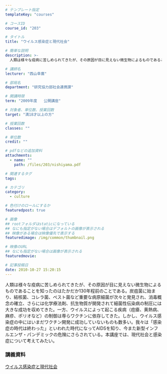 ```yaml
---
# テンプレート指定
templateKey: "courses"

# コースID
course_id: "203"

# タイトル
title: "ウイルス感染症と現代社会"

# 簡単な説明
description: >-
  人類は様々な疫病に苦しめられてきたが、その原因が目に見えない微生物によるものであることを知ったのはたかだか130年程前のことである。炭疽菌に始まり、結核菌、コレラ菌、ペスト菌など重要な病原細菌が次々と...

# 講師名
lecturer: "西山幸廣"

# 部局名
department: "研究協力部社会連携課"

# 開講時限
term: "2009年度	公開講座"

# 対象者、単位数、授業回数
target: "満18才以上の方"

# 授業回数
classes: ""

# 単位数
credit: ""

# pdfなどの追加資料
attachments: 
  - name: "" 
    path: /files/203/nishiyama.pdf

# 関連するタグ
tags:

# カテゴリ
category:
  - culture

# 色付けのロールにするか
featuredpost: true

# 画像
## rootフォルダはstaticになっている
## なにも指定がない場合はデフォルトの画像が表示される
## 映像がある場合は映像優先で表示する
featuredimage: /img/common/thumbnail.png

# 映像のURL
## なにも指定がない場合は画像が表示される
featuredmovie: 

# 記事投稿日
date: 2010-10-27 15:20:15
---
```


人類は様々な疫病に苦しめられてきたが、その原因が目に見えない微生物によるものであることを知ったのはたかだか130年程前のことである。炭疽菌に始まり、結核菌、コレラ菌、ペスト菌など重要な病原細菌が次々と発見され、消毒概念の確立、さらには化学療法剤、抗生物質が開発されて細菌性伝染病の制圧には大きな成功を収めてきた。一方、ウイルスによって起こる疾病（痘瘡、黄熱病、麻疹、ポリオなど）の制御は専らワクチンに依存してきた。しかし、ウイルス感染症の中にはいまだワクチン開発に成功していないものも数多い。我々は「感染症の時代は終わった」といわれた時代になってAIDSを知り、今また新型インフルエンザ・パンデミックの危険にさらされている。本講座では、現代社会と感染症について考えてみたい。

### 講義資料

[ウイルス感染症と現代社会](/files/203/nishiyama.pdf) 

